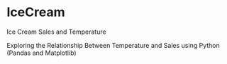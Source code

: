 # IceCream
Ice Cream Sales and Temperature

Exploring the Relationship Between Temperature and Sales using Python (Pandas and Matplotlib)
